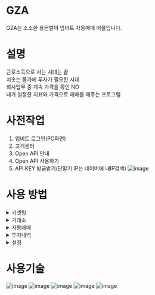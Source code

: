 # GZA
GZA는 소소한 용돈벌이 업비트 자동매매 어플입니다.

# 설명
근로소득으로 사는 시대는 끝  
치솟는 물가에 투자가 필요한 시대  
회사업무 중 계속 가격을 확인 NO  
내가 설정한 지표와 가격으로 매매를 해주는 프로그램  

# 사전작업
1. 업비트 로그인(PC화면)
2. 고객센터
3. Open API 안내
4. Open API 사용하기
5. API KEY 발급받기(단말기 IP는 네이버에 내IP검색)
![image](https://user-images.githubusercontent.com/45412843/206963144-d117df2b-58f0-4003-9598-a7eb59601e8b.png)

# 사용 방법
<details>
<summary>키셋팅</summary>

> 첫 실행시 Open API KEY 입력  
> <img src="https://user-images.githubusercontent.com/45412843/206974334-dc71d1bf-1d48-4b1d-af61-113030674080.jpg" width="200"/>  
</details>

<details>
<summary>거래소</summary>
  
> 업비트 원화 상장코인 5초마다 상태 업데이트  
> <img src="https://user-images.githubusercontent.com/45412843/206977053-8b439a63-1d46-4360-80e1-17611c6cf490.gif" width="200"/>  
> 초성 또는 심볼 검색  
> <img src="https://user-images.githubusercontent.com/45412843/207007726-1470d7a7-0af7-4402-a38e-a0daf8541834.gif" width="200"/> <img src="https://user-images.githubusercontent.com/45412843/207006639-a2971318-466c-4ecc-8e55-b43ab909e301.gif" width="200"/>  
> 캔들차트 및 거래량 차트 확인  
> <img src="https://user-images.githubusercontent.com/45412843/207006631-d68080ab-b1c7-4f05-bd51-4aa208ceae8e.gif" width="200"/>  
</details>

<details>
<summary>자동매매</summary>

> 현재 지표 확인 및 매매 조건 설정 후 자동매매  
> > * **빈 값인 경우 해당 조건은 무시**
> > * 매수  
> > * 현재 지표 및 가격이 설정한 값보다 낮은 경우  
> > * 매도
> > * 현재 지표 및 가격이 설정한 값보다 높은 경우
> <img src="https://user-images.githubusercontent.com/45412843/207233301-026febe8-b0fc-4034-a91d-783887a7d46d.gif" width="200"/>  
</details>

<details>
<summary>투자내역</summary>

> 보유자산 및 거래내역 확인  
> <img src="https://user-images.githubusercontent.com/45412843/207233104-86d5c3eb-4691-4289-99ff-44806e41a928.gif" width="200"/>   
</details>

<details>
<summary>설정</summary>

> 주간/야간 모드 설정 및 키 변경  
> <img src="https://user-images.githubusercontent.com/45412843/207262200-27556f38-e6d5-4c08-8d74-00d3f87c46d9.jpg" width="200"/> 
> <img src="https://user-images.githubusercontent.com/45412843/207262202-25b207c5-a942-4fdf-8f58-f6412caf1fd2.jpg" width="200"/>  
</details>

# 사용기술
![image](https://img.shields.io/badge/Android_Studio-Dolphin-3DDC84?style=flat&logo=android-studio&logoColor=white)
![image](https://img.shields.io/badge/Kotlin-1.7.20-0095D5?&style=flat&logo=kotlin&logoColor=white)
![image](https://img.shields.io/badge/Material--UI/UX-0081CB?style=flat&logo=material-ui&logoColor=white)
![image](https://img.shields.io/badge/Jetpack-AAC-red)
![image](https://img.shields.io/badge/Coroutine-8a2be2?style=flat)


